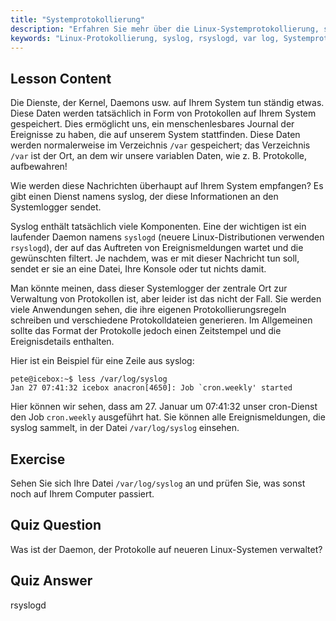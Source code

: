 ```yaml
---
title: "Systemprotokollierung"
description: "Erfahren Sie mehr über die Linux-Systemprotokollierung, syslog und wie Sie Protokolldateien in /var/log anzeigen können. Verstehen Sie rsyslogd und überwachen Sie Systemereignisse mit diesem Leitfaden für Anfänger."
keywords: "Linux-Protokollierung, syslog, rsyslogd, var log, Systemprotokolle, Linux-Tutorial, Anfängerleitfaden"
---
```


## Lesson Content

Die Dienste, der Kernel, Daemons usw. auf Ihrem System tun ständig etwas. Diese Daten werden tatsächlich in Form von Protokollen auf Ihrem System gespeichert. Dies ermöglicht uns, ein menschenlesbares Journal der Ereignisse zu haben, die auf unserem System stattfinden. Diese Daten werden normalerweise im Verzeichnis `/var` gespeichert; das Verzeichnis `/var` ist der Ort, an dem wir unsere variablen Daten, wie z. B. Protokolle, aufbewahren!

Wie werden diese Nachrichten überhaupt auf Ihrem System empfangen? Es gibt einen Dienst namens syslog, der diese Informationen an den Systemlogger sendet.

Syslog enthält tatsächlich viele Komponenten. Eine der wichtigen ist ein laufender Daemon namens `syslogd` (neuere Linux-Distributionen verwenden `rsyslogd`), der auf das Auftreten von Ereignismeldungen wartet und die gewünschten filtert. Je nachdem, was er mit dieser Nachricht tun soll, sendet er sie an eine Datei, Ihre Konsole oder tut nichts damit.

Man könnte meinen, dass dieser Systemlogger der zentrale Ort zur Verwaltung von Protokollen ist, aber leider ist das nicht der Fall. Sie werden viele Anwendungen sehen, die ihre eigenen Protokollierungsregeln schreiben und verschiedene Protokolldateien generieren. Im Allgemeinen sollte das Format der Protokolle jedoch einen Zeitstempel und die Ereignisdetails enthalten.

Hier ist ein Beispiel für eine Zeile aus syslog:

```plaintext
pete@icebox:~$ less /var/log/syslog
Jan 27 07:41:32 icebox anacron[4650]: Job `cron.weekly' started
```

Hier können wir sehen, dass am 27. Januar um 07:41:32 unser cron-Dienst den Job `cron.weekly` ausgeführt hat. Sie können alle Ereignismeldungen, die syslog sammelt, in der Datei `/var/log/syslog` einsehen.

## Exercise

Sehen Sie sich Ihre Datei `/var/log/syslog` an und prüfen Sie, was sonst noch auf Ihrem Computer passiert.

## Quiz Question

Was ist der Daemon, der Protokolle auf neueren Linux-Systemen verwaltet?

## Quiz Answer

rsyslogd
